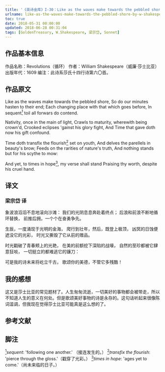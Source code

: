 ```yaml
---
title: '《英诗金库》I-30：Like as the waves make towards the pebbled shore, by W. Shakespeare'
urlname: like-as-the-waves-make-towards-the-pebbled-shore-by-w-shakespeare
toc: true
date: 2018-05-31 00:00:00
updated: 2018-06-28 00:31:04
tags: [GoldenTreasury, W.Shakespeare, 梁宗岱, Sonnet]
---
```


## 作品基本信息

作品名称：Revolutions（循环）
作者：William Shakespeare（威廉·莎士比亚）
出版年代：1609
编注：此诗系莎氏十四行诗第六〇首。

## 作品原文
Like as the waves make towards the pebbled shore,
So do our minutes hasten to their end;
Each changing place with that which goes before,
In sequent<a href="#note1" id="note1ref"><sup>1</sup></a> toil all forwars do contend.

Nativity, once in the main of light,
Crawls to maturity, wherewith being crown'd,
Crooked eclipses 'gainst his glory fight,
And Time that gave doth now his gift confound.

Time doth transfix the flourish<a href="#note2" id="note2ref"><sup>2</sup></a> set on youth,
And delves the parellels in beauty's brow;
Feeds on the rarities of nature's truth,
And nothing stands but for his scythe to mow:

And yet, to times in hope<a href="#note3" id="note3ref"><sup>3</sup></a>, my verse shall stand
Praising thy worth, despite his cruel hand.

## 译文
### 梁宗岱 译
象波浪滔滔不息地滚向沙滩：
我们的光阴息息奔赴着终点；
后浪和前浪不断地循环替换，
前推后拥，一个个在奋勇争先。

生辰，一度涌现于光明的金海，
爬行到壮年，然后，既登上极顶，
凶冥的日蚀便遮没它的光彩，
时光又撕毁了它从前的赠品。

时光戳破了青春颊上的光艳，
在美的前额挖下深陷的战壕，
自然的至珍都被它肆意狂啖，
一切挺立的都难逃它的镰刀：

可是我的诗未来将屹立千古，
歌颂你的美德，不管它多残酷！

## 我的感想
这又是莎士比亚的常见题材了。人生匆匆流逝，一切美好的事物都会被带走，所以不知道人生的意义在何处。但是歌颂美好事物的诗是永存的。这句话听起来很像陈词滥调，但我现在觉得莎士比亚可能真是这么想的了。

## 参考文献

## 脚注
<a id="note1" href="#note1ref"><sup>1</sup></a>*sequent*: 'following one another.' （接连发生的。）
<a id="note2" href="#note2ref"><sup>2</sup></a>*transfix the flourish*: 'pierce through the gloss.'（戳穿了光彩。）
<a id="note3" href="#note3ref"><sup>3</sup></a>*times in hope*: 'ages yet to come.'（尚未来临的日子。）
